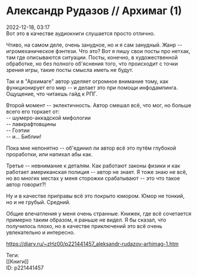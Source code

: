 Александр Рудазов // Архимаг (1)
=================================

   
 2022-12-18, 03:17   
  Вот это в качестве аудиокниги слушается просто отлично.   
   
 Чтиво, на самом деле, очень занудное, но и я сам занудный. Жанр -- игромеханическое фэнтези. Что это? Вот я пишу свои посты про нетхак, там где описываются ситуации. Посты, конечно, в художественной обработке, но без полного об'яснения того, что происходит с точки зрения игры, такие посты смысла иметь не будут.   
   
 Так и в "Архимаге" автор уделяет огромное внимание тому, как функционирует его мир -- и делает это при помощи инфодампинга. Ощущение, что читаешь гайд к РПГ.   
   
 Второй момент -- эклектичность. Автор смешал всё, что мог, но больше всего его торкает от:   
 -- шумеро-аккадской мифологии   
 -- лавкрафтовщины   
 -- Гоэтии   
 -- и... Библии!   
   
 Пока мне непонятно -- об'единил ли автор всё это путём глубокой проработки, или напихал абы как.   
   
 Третье -- невнимание к деталям. Как работают законы физики и как работает американская полиция -- автор не знает. Я тоже знаю не всё, но во многих местах у меня сторожки срабатывают -- это что такое автор говорит?!   
   
 Ну и в качестве приправы всё это покрыто юмором. Юмор не тонкий, но и не грубый. Средний.   
   
 Общие впечатления у меня очень странные. Книжек, где всё сочетается примерно таким образом, я раньше не видел. Я бы сказал, что получилось плохо, но в качестве приключений это всё очень увлекательно и интересно.   
    
 <https://diary.ru/~zHz00/p221441457_aleksandr-rudazov-arhimag-1.htm>   
   
 Теги:   
 [[Книги]]   
 ID: p221441457